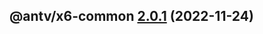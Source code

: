 ## @antv/x6-common [2.0.1](https://github.com/antvis/x6/compare/@antv/x6-common@2.0.0...@antv/x6-common@2.0.1) (2022-11-24)
